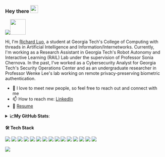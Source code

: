 ### Hey there <img src="https://media.giphy.com/media/hvRJCLFzcasrR4ia7z/giphy.gif" width="25px">

![](https://shields-io-visitor-counter.herokuapp.com/badge?page=skyline-9.skyline-9&style=for-the-badge&logo=Github)<img src="https://media.giphy.com/media/mGcNjsfWAjY5AEZNw6/giphy.gif" width="50">

 Hi, I'm [Richard Luo](https://skyline-9.github.io/), a student at Georgia Tech's College of Computing with threads in Artificial Intelligence and Information/Internetworks. Currently, I'm working as a Research Assistant in Georgia Tech's Robot Autonomy and Interactive Learning (RAIL) Lab under the supervision of Professor Sonia Chernova. In the past, I've worked as a Cybersecurity Analyst for Georgia Tech's Security Operations Center and as an undergraduate researcher in Professor Wenke Lee's lab working on remote privacy-preserving biometric authentication.
  
- 💬 I love to meet new people, so feel free to reach out and connect with me
- 📫 How to reach me: [LinkedIn](https://www.linkedin.com/in/richardluorl)
- 📝 [Resume](https://skyline-9.github.io/static/media/resume.a70c8a38ff48c4180c73.pdf)

<details>
<summary><b>📈My GitHub Stats</b>: </summary>

  
<img src="https://github-readme-stats.vercel.app/api?username=skyline-9&show_icons=true&theme=radical&count_private=true&hide=issues" alt="skyline-9" />

</details>

**🛠  Tech Stack**

![](https://img.shields.io/badge/Java-ED8B00?style=for-the-badge&logo=java&logoColor=white)
![](https://img.shields.io/badge/C%2B%2B-00599C?style=for-the-badge&logo=c%2B%2B&logoColor=white)
![](https://img.shields.io/badge/C-00599C?style=for-the-badge&logo=c&logoColor=white)
![](https://img.shields.io/badge/Python-3776AB?style=for-the-badge&logo=python&logoColor=white)
![](https://img.shields.io/badge/numpy-%23013243.svg?style=for-the-badge&logo=numpy&logoColor=white)
![](https://img.shields.io/badge/TensorFlow-%23FF6F00.svg?style=for-the-badge&logo=TensorFlow&logoColor=white)
![](https://img.shields.io/badge/opencv-%23white.svg?style=for-the-badge&logo=opencv&logoColor=white)
![](https://img.shields.io/badge/pandas-%23150458.svg?style=for-the-badge&logo=pandas&logoColor=white)
![](https://img.shields.io/badge/HTML-239120?style=for-the-badge&logo=html5&logoColor=white)
![](https://img.shields.io/badge/CSS-239120?&style=for-the-badge&logo=css3&logoColor=white)
![](https://img.shields.io/badge/JavaScript-F7DF1E?style=for-the-badge&logo=javascript&logoColor=black)
![](https://img.shields.io/badge/Node.js-43853D?style=for-the-badge&logo=node.js&logoColor=white)
![](https://img.shields.io/badge/react-%2320232a.svg?style=for-the-badge&logo=react&logoColor=%2361DAFB)
![](https://img.shields.io/badge/Google_Cloud-4285F4?style=for-the-badge&logo=google-cloud&logoColor=white)
![](https://img.shields.io/badge/docker-%230db7ed.svg?style=for-the-badge&logo=docker&logoColor=white)


![](https://camo.githubusercontent.com/105b60ce28ec05ae23246c58638645c12cbdab6a1f5860309eb407e0aea90545/68747470733a2f2f696d6775722e636f6d2f72696c485678412e706e67)
